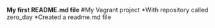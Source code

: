 **My first README.md file**
#My Vagrant project
*With repository called zero_day
*Created a readme.md file
